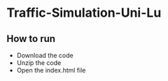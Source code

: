 # Traffic-Simulation-Uni-Lu

## How to run

* Download the code
* Unzip the code
* Open the index.html file

